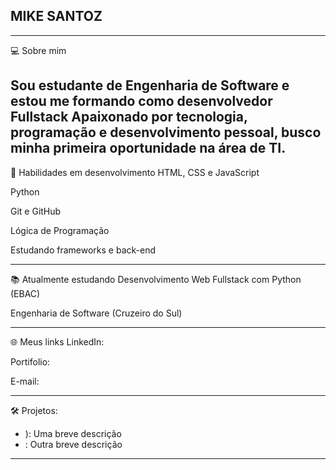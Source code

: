 ##  MIKE SANTOZ
---

💻 Sobre mim

Sou estudante de Engenharia de Software e estou me formando como desenvolvedor Fullstack
Apaixonado por tecnologia, programação e desenvolvimento pessoal, busco minha primeira oportunidade na área de TI.
---
🚀 Habilidades em desenvolvimento
HTML, CSS e JavaScript

Python

Git e GitHub

Lógica de Programação

Estudando frameworks e back-end

---
📚 Atualmente estudando
Desenvolvimento Web Fullstack com Python (EBAC)

Engenharia de Software (Cruzeiro do Sul)

---
🌐 Meus links
LinkedIn: 

Portifolio: 

E-mail: 

---
🛠️ Projetos:
- ): Uma breve descrição
- : Outra breve descrição

---
